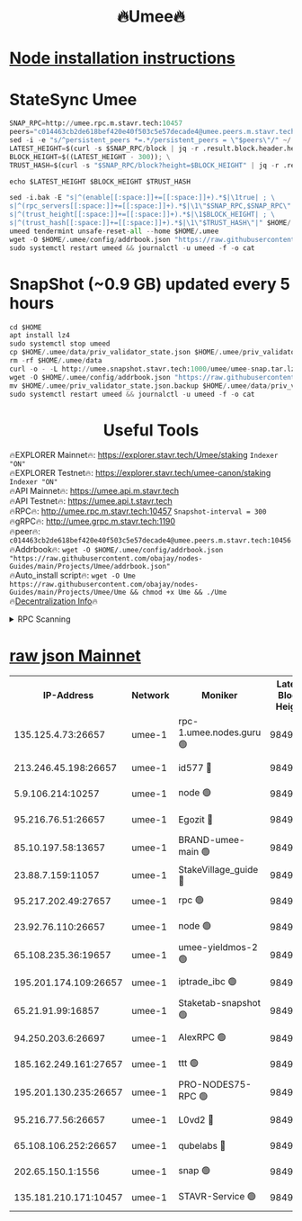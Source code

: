 <h1 align="center"> 🔥Umee🔥</h1>


[Node installation instructions](https://github.com/obajay/nodes-Guides/tree/main/Projects/Umee)
=
# StateSync Umee
```python
SNAP_RPC=http://umee.rpc.m.stavr.tech:10457
peers="c014463cb2de618bef420e40f503c5e57decade4@umee.peers.m.stavr.tech:10456"
sed -i -e "s/^persistent_peers *=.*/persistent_peers = \"$peers\"/" ~/.umee/config/config.toml
LATEST_HEIGHT=$(curl -s $SNAP_RPC/block | jq -r .result.block.header.height); \
BLOCK_HEIGHT=$((LATEST_HEIGHT - 300)); \
TRUST_HASH=$(curl -s "$SNAP_RPC/block?height=$BLOCK_HEIGHT" | jq -r .result.block_id.hash)

echo $LATEST_HEIGHT $BLOCK_HEIGHT $TRUST_HASH

sed -i.bak -E "s|^(enable[[:space:]]+=[[:space:]]+).*$|\1true| ; \
s|^(rpc_servers[[:space:]]+=[[:space:]]+).*$|\1\"$SNAP_RPC,$SNAP_RPC\"| ; \
s|^(trust_height[[:space:]]+=[[:space:]]+).*$|\1$BLOCK_HEIGHT| ; \
s|^(trust_hash[[:space:]]+=[[:space:]]+).*$|\1\"$TRUST_HASH\"|" $HOME/.umee/config/config.toml
umeed tendermint unsafe-reset-all --home $HOME/.umee
wget -O $HOME/.umee/config/addrbook.json "https://raw.githubusercontent.com/obajay/nodes-Guides/main/Projects/Umee/addrbook.json"
sudo systemctl restart umeed && journalctl -u umeed -f -o cat
```
# SnapShot (~0.9 GB) updated every 5 hours
```python
cd $HOME
apt install lz4
sudo systemctl stop umeed
cp $HOME/.umee/data/priv_validator_state.json $HOME/.umee/priv_validator_state.json.backup
rm -rf $HOME/.umee/data
curl -o - -L http://umee.snapshot.stavr.tech:1000/umee/umee-snap.tar.lz4 | lz4 -c -d - | tar -x -C $HOME/.umee --strip-components 2
wget -O $HOME/.umee/config/addrbook.json "https://raw.githubusercontent.com/obajay/nodes-Guides/main/Projects/Umee/addrbook.json"
mv $HOME/.umee/priv_validator_state.json.backup $HOME/.umee/data/priv_validator_state.json
sudo systemctl restart umeed && journalctl -u umeed -f -o cat
```
 <h1 align="center"> Useful Tools</h1>

🔥EXPLORER Mainnet🔥:      https://explorer.stavr.tech/Umee/staking             `Indexer "ON"` \
🔥EXPLORER Testnet🔥:        https://explorer.stavr.tech/umee-canon/staking      `Indexer "ON"` \
🔥API Mainnet🔥:                   https://umee.api.m.stavr.tech \
🔥API Testnet🔥:                     https://umee.api.t.stavr.tech \
🔥RPC🔥:                                   http://umee.rpc.m.stavr.tech:10457                     `Snapshot-interval = 300` \
🔥gRPC🔥:                              http://umee.grpc.m.stavr.tech:1190 \
🔥peer🔥:                     `c014463cb2de618bef420e40f503c5e57decade4@umee.peers.m.stavr.tech:10456` \
🔥Addrbook🔥:    ```wget -O $HOME/.umee/config/addrbook.json "https://raw.githubusercontent.com/obajay/nodes-Guides/main/Projects/Umee/addrbook.json"``` \
🔥Auto_install script🔥: ```wget -O Ume https://raw.githubusercontent.com/obajay/nodes-Guides/main/Projects/Umee/Ume && chmod +x Ume && ./Ume``` \
🔥[Decentralization Info](https://github.com/obajay/StateSync-snapshots/tree/main/Projects/Umee/Decentralization)🔥

<details>
<summary>RPC Scanning</summary>

<h2 align="center"> We scan nodes in real time every 4 hours. And we provide the final result of RPC endpoints.
We cannot influence the operation of these nodes in any way. </h2>


```python
If Voting Power is higher than 0 --> then the Node is a validator of the network and may be subject to attack and be a potential threat to the chain.
```
```python
We marked such validators with a red symbol
```

</details>

[raw json Mainnet](https://rpc-check.umeem.stavr.tech/umeem/rpc-umeem-result.json)
=



<table><tr><th>IP-Address</th><th>Network</th><th>Moniker</th><th>Latest Block Height</th><th>Earliest Block Height</th><th>Catching Up</th><th>Tx Index</th><th>Voting Power</th><th>Scan Time</th></tr><tr><td>135.125.4.73:26657</td><td>umee-1</td><td>rpc-1.umee.nodes.guru 🟢</td><td>9849296</td><td>5167386</td><td>False</td><td>on</td><td>0</td><td>2023-12-26T06:29:31.154667615UTC</td></tr><tr><td>213.246.45.198:26657</td><td>umee-1</td><td>id577 🔴</td><td>9849282</td><td>7100001</td><td>False</td><td>on</td><td>35108337</td><td>2023-12-26T06:28:04.592228481UTC</td></tr><tr><td>5.9.106.214:10257</td><td>umee-1</td><td>node 🟢</td><td>9849292</td><td>7942001</td><td>False</td><td>on</td><td>0</td><td>2023-12-26T06:29:03.867032596UTC</td></tr><tr><td>95.216.76.51:26657</td><td>umee-1</td><td>Egozit 🔴</td><td>9849296</td><td>8262001</td><td>False</td><td>off</td><td>38052427</td><td>2023-12-26T06:29:30.845724250UTC</td></tr><tr><td>85.10.197.58:13657</td><td>umee-1</td><td>BRAND-umee-main 🟢</td><td>9849284</td><td>8427832</td><td>False</td><td>on</td><td>0</td><td>2023-12-26T06:28:21.708876601UTC</td></tr><tr><td>23.88.7.159:11057</td><td>umee-1</td><td>StakeVillage_guide 🔴</td><td>9849290</td><td>9137726</td><td>False</td><td>on</td><td>1408962</td><td>2023-12-26T06:28:56.288640479UTC</td></tr><tr><td>95.217.202.49:27657</td><td>umee-1</td><td>rpc 🟢</td><td>9849289</td><td>9440090</td><td>False</td><td>on</td><td>0</td><td>2023-12-26T06:28:49.648705097UTC</td></tr><tr><td>23.92.76.110:26657</td><td>umee-1</td><td>node 🟢</td><td>9849304</td><td>9468001</td><td>False</td><td>on</td><td>0</td><td>2023-12-26T06:30:13.974862622UTC</td></tr><tr><td>65.108.235.36:19657</td><td>umee-1</td><td>umee-yieldmos-2 🟢</td><td>9849274</td><td>9575548</td><td>False</td><td>on</td><td>0</td><td>2023-12-26T06:27:21.176471097UTC</td></tr><tr><td>195.201.174.109:26657</td><td>umee-1</td><td>iptrade_ibc 🟢</td><td>9849286</td><td>9686001</td><td>False</td><td>on</td><td>0</td><td>2023-12-26T06:28:28.444484254UTC</td></tr><tr><td>65.21.91.99:16857</td><td>umee-1</td><td>Staketab-snapshot 🟢</td><td>9849286</td><td>9721001</td><td>False</td><td>off</td><td>0</td><td>2023-12-26T06:28:30.861222743UTC</td></tr><tr><td>94.250.203.6:26697</td><td>umee-1</td><td>AlexRPC 🟢</td><td>9849284</td><td>9722001</td><td>False</td><td>on</td><td>0</td><td>2023-12-26T06:28:17.273273319UTC</td></tr><tr><td>185.162.249.161:27657</td><td>umee-1</td><td>ttt 🟢</td><td>9849289</td><td>9733423</td><td>False</td><td>on</td><td>0</td><td>2023-12-26T06:28:49.891915807UTC</td></tr><tr><td>195.201.130.235:26657</td><td>umee-1</td><td>PRO-NODES75-RPC 🟢</td><td>9849291</td><td>9749291</td><td>False</td><td>on</td><td>0</td><td>2023-12-26T06:28:58.614768285UTC</td></tr><tr><td>95.216.77.56:26657</td><td>umee-1</td><td>L0vd2 🔴</td><td>9849299</td><td>9749299</td><td>False</td><td>off</td><td>37190726</td><td>2023-12-26T06:29:48.427335427UTC</td></tr><tr><td>65.108.106.252:26657</td><td>umee-1</td><td>qubelabs 🔴</td><td>9849285</td><td>9761001</td><td>False</td><td>on</td><td>36532331</td><td>2023-12-26T06:28:22.023444830UTC</td></tr><tr><td>202.65.150.1:1556</td><td>umee-1</td><td>snap 🟢</td><td>9849291</td><td>9845300</td><td>False</td><td>on</td><td>0</td><td>2023-12-26T06:28:59.505458352UTC</td></tr><tr><td>135.181.210.171:10457</td><td>umee-1</td><td>STAVR-Service 🟢</td><td>9849297</td><td>9848001</td><td>False</td><td>on</td><td>0</td><td>2023-12-26T06:29:37.769628038UTC</td></tr></table>
